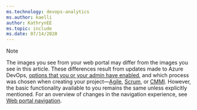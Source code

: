```yaml
---
ms.technology: devops-analytics
ms.author: kaelli
author: KathrynEE
ms.topic: include
ms.date: 07/14/2020
---
```


<a id="image-diff"></a>  

> [!NOTE]  
>The images you see from your web portal may differ from the images you see in this article. These differences result from updates made to Azure DevOps, [options that you or your admin have enabled](../../project/navigation/preview-features.md), and which process was chosen when creating your project&mdash;[Agile](../../boards/work-items/guidance/agile-process.md), [Scrum](../../boards/work-items/guidance/scrum-process.md), or [CMMI](../../boards/work-items/guidance/cmmi-process.md). However, the basic functionality available to you remains the same unless explicitly mentioned. For an overview of changes in the navigation experience, see [Web portal navigation](../../project/navigation/index.md#admin-context).